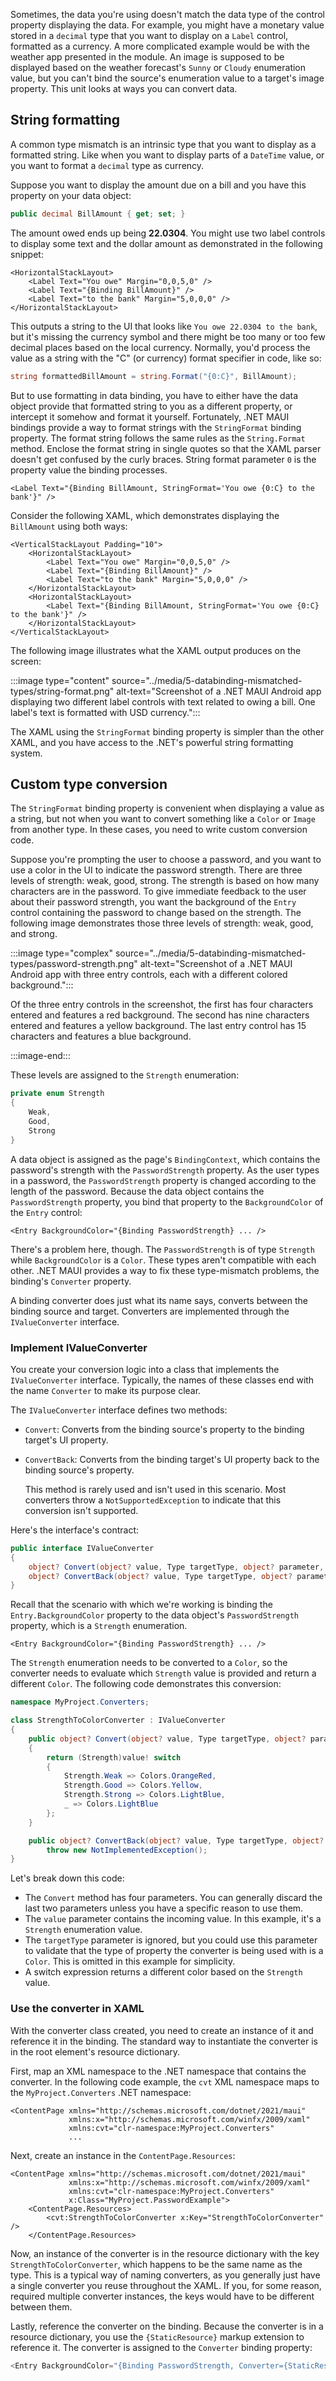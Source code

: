 Sometimes, the data you're using doesn't match the data type of the control property displaying the data. For example, you might have a monetary value stored in a `decimal` type that you want to display on a `Label` control, formatted as a currency. A more complicated example would be with the weather app presented in the module. An image is supposed to be displayed based on the weather forecast's `Sunny` or `Cloudy` enumeration value, but you can't bind the source's enumeration value to a target's image property. This unit looks at ways you can convert data.

## String formatting

A common type mismatch is an intrinsic type that you want to display as a formatted string. Like when you want to display parts of a `DateTime` value, or you want to format a `decimal` type as currency.

Suppose you want to display the amount due on a bill and you have this property on your data object:

```csharp
public decimal BillAmount { get; set; }
```

The amount owed ends up being **22.0304**. You might use two label controls to display some text and the dollar amount as demonstrated in the following snippet:

```xaml
<HorizontalStackLayout>
    <Label Text="You owe" Margin="0,0,5,0" />
    <Label Text="{Binding BillAmount}" />
    <Label Text="to the bank" Margin="5,0,0,0" />
</HorizontalStackLayout>
```

This outputs a string to the UI that looks like `You owe 22.0304 to the bank`, but it's missing the currency symbol and there might be too many or too few decimal places based on the local currency. Normally, you'd process the value as a string with the "C" (or currency) format specifier in code, like so:

```csharp
string formattedBillAmount = string.Format("{0:C}", BillAmount);
```

But to use formatting in data binding, you have to either have the data object provide that formatted string to you as a different property, or intercept it somehow and format it yourself. Fortunately, .NET MAUI bindings provide a way to format strings with the `StringFormat` binding property. The format string follows the same rules as the `String.Format` method. Enclose the format string in single quotes so that the XAML parser doesn't get confused by the curly braces. String format parameter `0` is the property value the binding processes.

```xaml
<Label Text="{Binding BillAmount, StringFormat='You owe {0:C} to the bank'}" />
```

Consider the following XAML, which demonstrates displaying the `BillAmount` using both ways:

```xaml
<VerticalStackLayout Padding="10">
    <HorizontalStackLayout>
        <Label Text="You owe" Margin="0,0,5,0" />
        <Label Text="{Binding BillAmount}" />
        <Label Text="to the bank" Margin="5,0,0,0" />
    </HorizontalStackLayout>
    <HorizontalStackLayout>
        <Label Text="{Binding BillAmount, StringFormat='You owe {0:C} to the bank'}" />
    </HorizontalStackLayout>
</VerticalStackLayout>
```

The following image illustrates what the XAML output produces on the screen:

:::image type="content" source="../media/5-databinding-mismatched-types/string-format.png" alt-text="Screenshot of a .NET MAUI Android app displaying two different label controls with text related to owing a bill. One label's text is formatted with USD currency.":::

The XAML using the `StringFormat` binding property is simpler than the other XAML, and you have access to the .NET's powerful string formatting system.

## Custom type conversion

The `StringFormat` binding property is convenient when displaying a value as a string, but not when you want to convert something like a `Color` or `Image` from another type. In these cases, you need to write custom conversion code.

Suppose you're prompting the user to choose a password, and you want to use a color in the UI to indicate the password strength. There are three levels of strength: weak, good, strong. The strength is based on how many characters are in the password. To give immediate feedback to the user about their password strength, you want the background of the `Entry` control containing the password to change based on the strength. The following image demonstrates those three levels of strength: weak, good, and strong.

:::image type="complex" source="../media/5-databinding-mismatched-types/password-strength.png" alt-text="Screenshot of a .NET MAUI Android app with three entry controls, each with a different colored background.":::

Of the three entry controls in the screenshot, the first has four characters entered and features a red background. The second has nine characters entered and features a yellow background. The last entry control has 15 characters and features a blue background.

:::image-end:::

These levels are assigned to the `Strength` enumeration:

```csharp
private enum Strength
{
    Weak,
    Good,
    Strong
}
```

A data object is assigned as the page's `BindingContext`, which contains the password's strength with the `PasswordStrength` property. As the user types in a password, the `PasswordStrength` property is changed according to the length of the password. Because the data object contains the `PasswordStrength` property, you bind that property to the `BackgroundColor` of the `Entry` control:

```xaml
<Entry BackgroundColor="{Binding PasswordStrength} ... />
```

There's a problem here, though. The `PasswordStrength` is of type `Strength` while `BackgroundColor` is a `Color`. These types aren't compatible with each other. .NET MAUI provides a way to fix these type-mismatch problems, the binding's `Converter` property.

A binding converter does just what its name says, converts between the binding source and target. Converters are implemented through the `IValueConverter` interface.

### Implement IValueConverter

You create your conversion logic into a class that implements the `IValueConverter` interface. Typically, the names of these classes end with the name `Converter` to make its purpose clear.

The `IValueConverter` interface defines two methods:

- `Convert`: Converts from the binding source's property to the binding target's UI property.
- `ConvertBack`: Converts from the binding target's UI property back to the binding source's property.

  This method is rarely used and isn't used in this scenario. Most converters throw a `NotSupportedException` to indicate that this conversion isn't supported.

Here's the interface's contract:

```csharp
public interface IValueConverter
{
    object? Convert(object? value, Type targetType, object? parameter, CultureInfo culture);
    object? ConvertBack(object? value, Type targetType, object? parameter, CultureInfo culture);
}
```

Recall that the scenario with which we're working is binding the `Entry.BackgroundColor` property to the data object's `PasswordStrength` property, which is a `Strength` enumeration.

```xaml
<Entry BackgroundColor="{Binding PasswordStrength} ... />
```

The `Strength` enumeration needs to be converted to a `Color`, so the converter needs to evaluate which `Strength` value is provided and return a different `Color`. The following code demonstrates this conversion:

```csharp
namespace MyProject.Converters;

class StrengthToColorConverter : IValueConverter
{
    public object? Convert(object? value, Type targetType, object? parameter, CultureInfo culture)
    {
        return (Strength)value! switch
        {
            Strength.Weak => Colors.OrangeRed,
            Strength.Good => Colors.Yellow,
            Strength.Strong => Colors.LightBlue,
            _ => Colors.LightBlue
        };
    }

    public object? ConvertBack(object? value, Type targetType, object? parameter, CultureInfo culture) =>
        throw new NotImplementedException();
}
```

Let's break down this code:

- The `Convert` method has four parameters. You can generally discard the last two parameters unless you have a specific reason to use them.
- The `value` parameter contains the incoming value. In this example, it's a `Strength` enumeration value.
- The `targetType` parameter is ignored, but you could use this parameter to validate that the type of property the converter is being used with is a `Color`. This is omitted in this example for simplicity.
- A switch expression returns a different color based on the `Strength` value.

### Use the converter in XAML

With the converter class created, you need to create an instance of it and reference it in the binding. The standard way to instantiate the converter is in the root element's resource dictionary.

First, map an XML namespace to the .NET namespace that contains the converter. In the following code example, the `cvt` XML namespace maps to the `MyProject.Converters` .NET namespace:

```xaml
<ContentPage xmlns="http://schemas.microsoft.com/dotnet/2021/maui"
             xmlns:x="http://schemas.microsoft.com/winfx/2009/xaml"
             xmlns:cvt="clr-namespace:MyProject.Converters"
             ...
```

Next, create an instance in the `ContentPage.Resources`:

```xaml
<ContentPage xmlns="http://schemas.microsoft.com/dotnet/2021/maui"
             xmlns:x="http://schemas.microsoft.com/winfx/2009/xaml"
             xmlns:cvt="clr-namespace:MyProject.Converters"
             x:Class="MyProject.PasswordExample">
    <ContentPage.Resources>
        <cvt:StrengthToColorConverter x:Key="StrengthToColorConverter" />
    </ContentPage.Resources>
```

Now, an instance of the converter is in the resource dictionary with the key `StrengthToColorConverter`, which happens to be the same name as the type. This is a typical way of naming converters, as you generally just have a single converter you reuse throughout the XAML. If you, for some reason, required multiple converter instances, the keys would have to be different between them.

Lastly, reference the converter on the binding. Because the converter is in a resource dictionary, you use the `{StaticResource}` markup extension to reference it. The converter is assigned to the `Converter` binding property:

```csharp
<Entry BackgroundColor="{Binding PasswordStrength, Converter={StaticResource StrengthToColorConverter}}" ... />
```
